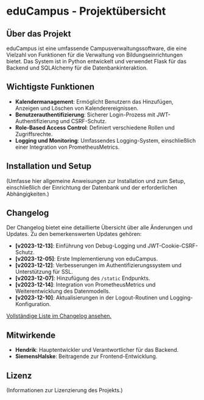 # eduCampus - Projektübersicht

## Über das Projekt

eduCampus ist eine umfassende Campusverwaltungssoftware, die eine Vielzahl von Funktionen für die Verwaltung von Bildungseinrichtungen bietet. Das System ist in Python entwickelt und verwendet Flask für das Backend und SQLAlchemy für die Datenbankinteraktion.

## Wichtigste Funktionen

- **Kalendermanagement**: Ermöglicht Benutzern das Hinzufügen, Anzeigen und Löschen von Kalenderereignissen.
- **Benutzerauthentifizierung**: Sicherer Login-Prozess mit JWT-Authentifizierung und CSRF-Schutz.
- **Role-Based Access Control**: Definiert verschiedene Rollen und Zugriffsrechte.
- **Logging und Monitoring**: Umfassendes Logging-System, einschließlich einer Integration von PrometheusMetrics.

## Installation und Setup

(Umfasse hier allgemeine Anweisungen zur Installation und zum Setup, einschließlich der Einrichtung der Datenbank und der erforderlichen Abhängigkeiten.)

## Changelog

Der Changelog bietet eine detaillierte Übersicht über alle Änderungen und Updates. Zu den bemerkenswerten Updates gehören:

- **[v2023-12-13]**: Einführung von Debug-Logging und JWT-Cookie-CSRF-Schutz.
- **[v2023-12-05]**: Erste Implementierung von eduCampus.
- **[v2023-12-12]**: Verbesserungen im Authentifizierungssystem und Unterstützung für SSL.
- **[v2023-12-07]**: Hinzufügung des `/static` Endpunkts.
- **[v2023-12-14]**: Integration von PrometheusMetrics und Weiterentwicklung des Datenmodells.
- **[v2023-12-10]**: Aktualisierungen in der Logout-Routinen und Logging-Konfiguration.

[Vollständige Liste im Changelog ansehen.](CHANGELOG.md)

## Mitwirkende

- **Hendrik**: Hauptentwickler und Verantwortlicher für das Backend.
- **SiemensHalske**: Beitragende zur Frontend-Entwicklung.

## Lizenz

(Informationen zur Lizenzierung des Projekts.)
